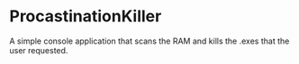# ProcastinationKiller
A simple console application that scans the RAM and kills the .exes that the user requested.
